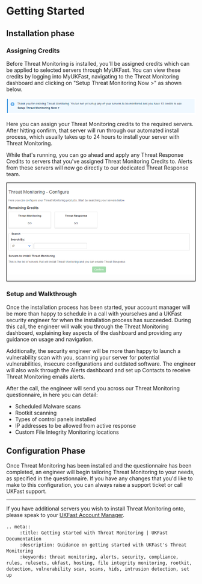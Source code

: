 
# Getting Started

## Installation phase

### Assigning Credits

Before Threat Monitoring is installed, you'll be assigned credits which can be applied to selected servers through MyUKFast. You can view these credits by logging into MyUKFast, navigating to the Threat Monitoring dashboard and clicking on "Setup Threat Monitoring Now >" as shown below.

<div style="text-align: center;">

![credits-remaining](files/credits-remaining.PNG)

</div>

Here you can assign your Threat Monitoring credits to the required servers. After hitting confirm, that server will run through our automated install process, which usually takes up to 24 hours to install your server with Threat Monitoring. 

While that's running, you can go ahead and apply any Threat Response Credits to servers that you've  assigned Threat Monitoring Credits to. Alerts from these servers will now go directly to our dedicated Threat Response team.

<div style="text-align: center; border: 1px solid black;">

![assign-credits](files/assign-credits.PNG)

</div>

### Setup and Walkthrough

Once the installation process has been started, your account manager will be more than happy to schedule in a call with yourselves and a UKFast security engineer for when the installation process has succeeded. During this call, the engineer will walk you through the Threat Monitoring dashboard, explaining key aspects of the dashboard and providing any guidance on usage and navigation.

Additionally, the security engineer will be more than happy to launch a vulnerability scan with you, scanning your server for potential vulnerabilities, insecure configurations and outdated software. The engineer will also walk through the Alerts dashboard and set up Contacts to receive Threat Monitoring emails alerts. 

After the call, the engineer will send you across our Threat Monitoring questionnaire, in here you can detail:

* Scheduled Malware scans
* Rootkit scanning
* Types of control panels installed
* IP addresses to be allowed from active response
* Custom File Integrity Monitoring locations

## Configuration Phase

Once Threat Monitoring has been installed and the questionnaire has been completed, an engineer will begin tailoring Threat Monitoring to your needs, as specified in the questionnaire. If you have any changes that you'd like to make to this configuration, you can always raise a support ticket or call UKFast support.

---

If you have additional servers you wish to install Threat Monitoring onto, please speak to your [UKFast Account Manager](https://my.ukfast.co.uk/account/your-account-manager.php).

```eval_rst
.. meta::
     :title: Getting started with Threat Monitoring | UKFast Documentation
     :description: Guidance on getting started with UKFast's Threat Monitoring
     :keywords: threat monitoring, alerts, security, compliance, rules, rulesets, ukfast, hosting, file integrity monitoring, rootkit, detection, vulnerability scan, scans, hids, intrusion detection, set up

